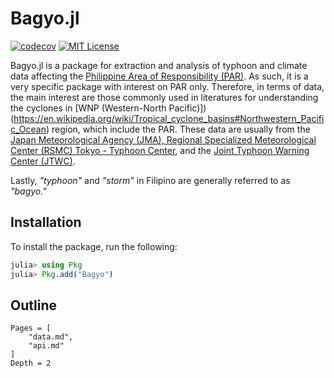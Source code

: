 # Bagyo.jl
[![codecov](https://codecov.io/gh/alstat/Bagyo.jl/branch/master/graph/badge.svg?token=AkqhQYSEsn)](https://codecov.io/gh/alstat/Bagyo.jl)
[![MIT License](https://img.shields.io/badge/license-MIT-green.svg)](https://github.com/alstat/Bagyo.jl/blob/master/LICENSE)

Bagyo.jl is a package for extraction and analysis of typhoon and climate data affecting the [Philippine Area of Responsibility (PAR)](https://en.wikipedia.org/wiki/Philippine_Area_of_Responsibility#:~:text=The%20Philippine%20Area%20of%20Responsibility,are%20given%20Philippine%2Dspecific%20names.). As such, it is a very specific package with interest on PAR only. Therefore, in terms of data, the main interest are those commonly used in literatures for understanding the cyclones in [WNP (Western-North Pacific)])(https://en.wikipedia.org/wiki/Tropical_cyclone_basins#Northwestern_Pacific_Ocean) region, which include the PAR. These data are usually from the [Japan Meteorological Agency (JMA), Regional Specialized Meteorological Center (RSMC) Tokyo - Typhoon Center](https://www.jma.go.jp/jma/jma-eng/jma-center/rsmc-hp-pub-eg/RSMC_HP.htm), and the [Joint Typhoon Warning Center (JTWC)](https://www.metoc.navy.mil/jtwc/jtwc.html).

Lastly, _"typhoon"_ and _"storm"_ in Filipino are generally referred to as _"bagyo."_

## Installation
To install the package, run the following:
```julia
julia> using Pkg
julia> Pkg.add("Bagyo")
```
## Outline
```@contents
Pages = [
    "data.md",
    "api.md"
]
Depth = 2
```
